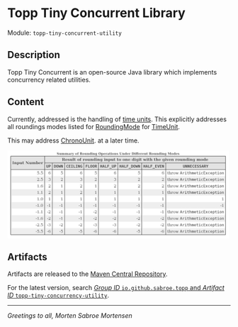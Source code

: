 # Topp Tiny Concurrent Library

Module: `topp-tiny-concurrent-utility`

## Description

Topp Tiny Concurrent is an open-source Java library which implements concurrency related utilities.

## Content

Currently, addressed is the handling of
[time units](src/main/java/com/yelstream/topp/util/concurrent).
This explicitly addresses all roundings modes listed for [RoundingMode](https://docs.oracle.com/en/java/javase/17/docs/api/java.base/java/math/RoundingMode.html)
for [TimeUnit](https://docs.oracle.com/en/java/javase/17/docs/api/java.base/java/util/concurrent/TimeUnit.html).

This may address
[ChronoUnit](https://docs.oracle.com/en/java/javase/17/docs/api/java.base/java/time/temporal/ChronoUnit.html).
at a later time.

<img align="left" width="500" src="doc/image/SummaryofRoundingOperationsUnderDifferentRoundingModes.png">
<br clear="all">

## Artifacts

Artifacts are released to the [Maven Central Repository](https://search.maven.org/).

For the latest version,
search
[_Group ID_ `io.github.sabroe.topp` and _Artifact ID_ `topp-tiny-concurrency-utility`](https://search.maven.org/search?q=g:io.github.sabroe.topp%20AND%20a:topp-tiny-concurrency-utility).

---

_Greetings to all, Morten Sabroe Mortensen_

